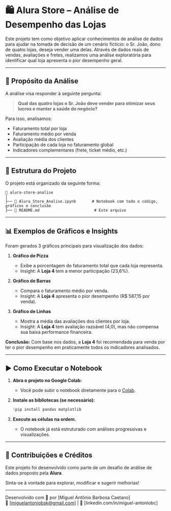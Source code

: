 # 🛍️ Alura Store – Análise de Desempenho das Lojas

Este projeto tem como objetivo aplicar conhecimentos de análise de dados para ajudar na tomada de decisão de um cenário fictício: o Sr. João, dono de quatro lojas, deseja vender uma delas. Através de dados reais de vendas, avaliações e fretes, realizamos uma análise exploratória para identificar qual loja apresenta o pior desempenho geral.

---

## 🎯 Propósito da Análise

A análise visa responder à seguinte pergunta:

> **Qual das quatro lojas o Sr. João deve vender para otimizar seus lucros e manter a saúde do negócio?**

Para isso, analisamos:

- Faturamento total por loja  
- Faturamento médio por venda  
- Avaliação média dos clientes  
- Participação de cada loja no faturamento global  
- Indicadores complementares (frete, ticket médio, etc.)

---

## 📁 Estrutura do Projeto

O projeto está organizado da seguinte forma:

```
📂 alura-store-analise
│
├── 📘 Alura_Store_Analise.ipynb       # Notebook com todo o código, gráficos e conclusão
├── 📄 README.md                        # Este arquivo
```

---

## 📊 Exemplos de Gráficos e Insights

Foram gerados 3 gráficos principais para visualização dos dados:

1. **Gráfico de Pizza**  
   - Exibe a porcentagem do faturamento total que cada loja representa.  
   - Insight: A **Loja 4** tem a menor participação (23,6%).

2. **Gráfico de Barras**  
   - Compara o faturamento médio por venda.  
   - Insight: A **Loja 4** apresenta o pior desempenho (R\$ 587,15 por venda).

3. **Gráfico de Linhas**  
   - Mostra a média das avaliações dos clientes por loja.  
   - Insight: A **Loja 4** tem avaliação razoável (4,0), mas não compensa sua baixa performance financeira.

**Conclusão:** Com base nos dados, a **Loja 4** foi recomendada para venda por ter o pior desempenho em praticamente todos os indicadores analisados.

---

## ▶️ Como Executar o Notebook

1. **Abra o projeto no Google Colab:**
   - Você pode subir o notebook diretamente para o [Colab](https://colab.research.google.com/).

2. **Instale as bibliotecas (se necessário):**
   ```python
   !pip install pandas matplotlib
   ```

3. **Execute as células na ordem.**
   - O notebook já está estruturado com análises progressivas e visualizações.

---

## 🤝 Contribuições e Créditos

Este projeto foi desenvolvido como parte de um desafio de análise de dados proposto pela **Alura**.

Sinta-se à vontade para explorar, modificar e sugerir melhorias!

---

Desenvolvido com 🧠 por [Miguel Antônio Barbosa Caetano]  
📧 [miguelantoniobsk@gmail.com] | 💼 [linkedin.com/in/miguel-antoniobc]

